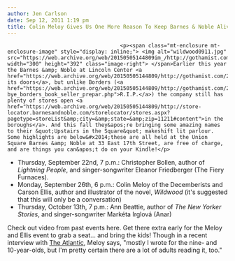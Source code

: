 ```yaml
---
author: Jen Carlson
date: Sep 12, 2011 1:19 pm
title: Colin Meloy Gives Us One More Reason To Keep Barnes & Noble Alive
---
```


	
										<p><span class="mt-enclosure mt-enclosure-image" style="display: inline;"> <img alt="wildwood0911.jpg" src="https://web.archive.org/web/20150505144809im_/http://gothamist.com/attachments/arts_jen/wildwood0911.jpg" width="300" height="392" class="image-right"> </span>Earlier this year the Barnes &amp; Noble at Lincoln Center <a href="https://web.archive.org/web/20150505144809/http://gothamist.com/2011/01/02/barnes_noble_lincoln_center_locatio.php">closed its doors</a>, but unlike Borders (<a href="https://web.archive.org/web/20150505144809/http://gothamist.com/2011/07/18/good-bye_borders_book_seller_prepar.php">R.I.P.</a>) the company still has plenty of stores open <a href="https://web.archive.org/web/20150505144809/http://store-locator.barnesandnoble.com/storelocator/stores.aspx?pagetype=storeList&amp;city=&amp;state=&amp;zip=11211#content">in the boroughs</a>. And this fall they&apos;re bringing some amazing names to their &quot;Upstairs in the Square&quot; makeshift lit parlour. Some highlights are below&#x2014;these are all held at the Union Square Barnes &amp; Noble at 33 East 17th Street, are free of charge, and are things you can&apos;t do on your Kindle!</p>

<ul><li>Thursday, September 22nd, 7 p.m.: Christopher Bollen, author of <em>Lightning People</em>, and singer-songwriter Eleanor Friedberger (The Fiery Furnaces).
</li><li>Monday, September 26th, 6 p.m.: Colin Meloy of the Decemberists and Carson Ellis, author and illustrator of the novel, <em>Wildwood</em> (it&apos;s suggested that this will only be a conversation)
</li><li>Thursday, October 13th, 7 p.m.: Ann Beattie, author of <em>The New Yorker Stories</em>, and singer-songwriter Mark&#xE9;ta Irglov&#xE1; (Anar)</li></ul>

<p>Check out video from past events <a href-="http://www.barnesandnoble.com/upstairs-at-the-square/index.asp">here</a>. Get there extra early for the Meloy and Ellis event to grab a seat... and bring the kids! Though in a recent interview with <a href="https://web.archive.org/web/20150505144809/http://www.theatlantic.com/entertainment/archive/2011/09/colin-meloy-and-carson-ellis-on-their-latest-collaboration-wildwood/244890/">The Atlantic</a>, Meloy says, &quot;mostly I wrote for the nine- and 10-year-olds, but I&apos;m pretty certain there are a lot of adults reading it, too.&quot;</p>					
										
									
				